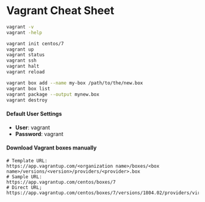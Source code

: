 # Vagrant Cheat Sheet

```sh
vagrant -v
vagrant -help
```

```sh
vagrant init centos/7
vagrant up
vagrant status 
vagrant ssh
vagrant halt
vagrant reload
```

```sh
vagrant box add --name my-box /path/to/the/new.box
vagrant box list
vagrant package --output mynew.box
vagrant destroy
```

#### Default User Settings

-  **User**: vagrant
- **Password**: vagrant

#### Download Vagrant boxes manually
```
# Template URL:
https://app.vagrantup.com/<organization name>/boxes/<box name>/versions/<version>/providers/<provider>.box
# Sample URL:
https://app.vagrantup.com/centos/boxes/7
# Direct URL;
https://app.vagrantup.com/centos/boxes/7/versions/1804.02/providers/virtualbox.box
```
